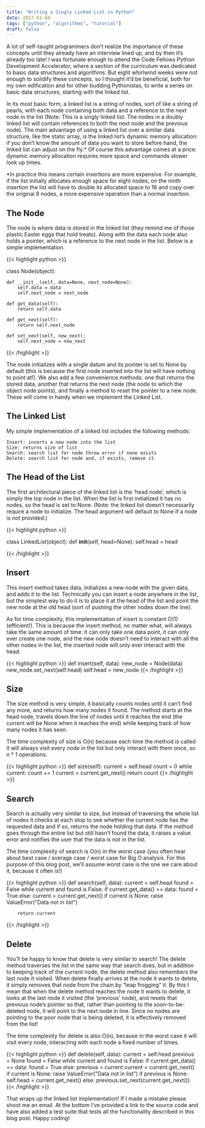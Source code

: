 ```yaml
---
title: "Writing a Singly Linked List in Python"
date: 2017-01-04
tags: ["python", "algorithms", "tutorial"]
draft: false
---
```


A lot of self-taught programmers don’t realize the importance of these concepts until they already have an interview lined up, and by then it’s already too late! I was fortunate enough to attend the Code Fellows Python Development Accelerator, where a section of the curriculum was dedicated to basic data structures and algorithms. But eight whirlwind weeks were not enough to solidify these concepts, so I thought it’d be beneficial, both for my own edification and for other budding Pythonistas, to write a series on basic data structures, starting with the linked list.

In its most basic form, a linked list is a string of nodes, sort of like a string of pearls, with each node containing both data and a reference to the next node in the list (Note: This is a singly linked list. The nodes in a doubly linked list will contain references to both the next node and the previous node). The main advantage of using a linked list over a similar data structure, like the static array, is the linked list’s dynamic memory allocation: if you don’t know the amount of data you want to store before hand, the linked list can adjust on the fly.* Of course this advantage comes at a price: dynamic memory allocation requires more space and commands slower look up times.

*In practice this means certain insertions are more expensive. For example, if the list initially allocates enough space for eight nodes, on the ninth insertion the list will have to double its allocated space to 16 and copy over the original 8 nodes, a more expensive operation than a normal insertion.

## The Node

The node is where data is stored in the linked list (they remind me of those plastic Easter eggs that hold treats). Along with the data each node also holds a pointer, which is a reference to the next node in the list. Below is a simple implementation.


{{< highlight python >}}

class Node(object):

    def __init__(self, data=None, next_node=None):
        self.data = data
        self.next_node = next_node

    def get_data(self):
        return self.data

    def get_next(self):
        return self.next_node

    def set_next(self, new_next):
        self.next_node = new_next

{{< /highlight >}}

The node initializes with a single datum and its pointer is set to None by default (this is because the first node inserted into the list will have nothing to point at!). We also add a few convenience methods: one that returns the stored data, another that returns the next node (the node to which the object node points), and finally a method to reset the pointer to a new node. These will come in handy when we implement the Linked List.

## The Linked List

My simple implementation of a linked list includes the following methods:

    Insert: inserts a new node into the list
    Size: returns size of list
    Search: search list for node throw error if none exists
    Delete: search list for node and, if exists, remove it

## The Head of the List

The first architectural piece of the linked list is the ‘head node’, which is simply the top node in the list. When the list is first initialized it has no nodes, so the head is set to None. (Note: the linked list doesn’t necessarily require a node to initialize. The head argument will default to None if a node is not provided.)


{{< highlight python >}}

class LinkedList(object):
    def __init__(self, head=None):
        self.head = head

{{< /highlight >}}

## Insert

This insert method takes data, initializes a new node with the given data, and adds it to the list. Technically you can insert a node anywhere in the list, but the simplest way to do it is to place it at the head of the list and point the new node at the old head (sort of pushing the other nodes down the line).

As for time complexity, this implementation of insert is constant O(1) (efficient!). This is because the insert method, no matter what, will always take the same amount of time: it can only take one data point, it can only ever create one node, and the new node doesn’t need to interact with all the other nodes in the list, the inserted node will only ever interact with the head.

{{< highlight python >}}
   def insert(self, data):
        new_node = Node(data)
        new_node.set_next(self.head)
       self.head = new_node
{{< /highlight >}}

## Size

The size method is very simple, it basically counts nodes until it can’t find any more, and returns how many nodes it found. The method starts at the head node, travels down the line of nodes until it reaches the end (the current will be None when it reaches the end) while keeping track of how many nodes it has seen.

The time complexity of size is O(n) because each time the method is called it will always visit every node in the list but only interact with them once, so n * 1 operations.

{{< highlight python >}}
    def size(self):
        current = self.head
        count = 0
        while current:
            count += 1
            current = current.get_next()
        return count
{{< /highlight >}}

## Search

Search is actually very similar to size, but instead of traversing the whole list of nodes it checks at each stop to see whether the current node has the requested data and if so, returns the node holding that data. If the method goes through the entire list but still hasn’t found the data, it raises a value error and notifies the user that the data is not in the list.

The time complexity of search is O(n) in the worst case (you often hear about best case / average case / worst case for Big O analysis. For this purpose of this blog post, we’ll assume worst case is the one we care about it, because it often is!)


{{< highlight python >}}
    def search(self, data):
        current = self.head
        found = False
        while current and found is False:
            if current.get_data() == data:
                found = True
            else:
                current = current.get_next()
        if current is None:
            raise ValueError("Data not in list")

        return current
{{< /highlight >}}

## Delete

You’ll be happy to know that delete is very similar to search! The delete method traverses the list in the same way that search does, but in addition to keeping track of the current node, the delete method also remembers the last node it visited. When delete finally arrives at the node it wants to delete, it simply removes that node from the chain by “leap frogging” it. By this I mean that when the delete method reaches the node it wants to delete, it looks at the last node it visited (the ‘previous’ node), and resets that previous node’s pointer so that, rather than pointing to the soon-to-be-deleted node, it will point to the next node in line. Since no nodes are pointing to the poor node that is being deleted, it is effectively removed from the list!

The time complexity for delete is also O(n), because in the worst case it will visit every node, interacting with each node a fixed number of times.

{{< highlight python >}}
    def delete(self, data):
        current = self.head
        previous = None
        found = False
        while current and found is False:
            if current.get_data() == data:
                found = True
            else:
                previous = current
                current = current.get_next()
        if current is None:
            raise ValueError("Data not in list")
        if previous is None:
            self.head = current.get_next()
        else:
            previous.set_next(current.get_next())
{{< /highlight >}}

That wraps up the linked list implementation! If I made a mistake please shoot me an email. At the bottom I’ve provided a link to the source code and have also added a test suite that tests all the functionality described in this blog post. Happy coding!

